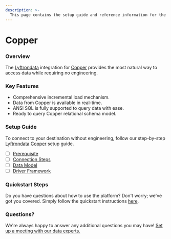 ```yaml
---
description: >-
  This page contains the setup guide and reference information for the Copper source connector.
---
```


# Copper

### Overview

The [Lyftrondata](https://www.lyftrondata.com/) integration for [Copper](None) provides the most natural way to access data while requiring no engineering.

### Key Features

* Comprehensive incremental load mechanism.
* Data from Copper is available in real-time.&#x20;
* ANSI SQL is fully supported to query data with ease.
* Ready to query Copper relational schema model.

### Setup Guide

To connect to your destination without engineering, follow our step-by-step [Lyftrondata](https://www.lyftrondata.com/)  [Copper](None) setup guide.

* [ ] [Prerequisite](prerequisite.md)
* [ ] [Connection Steps](connection-steps.md)
* [ ] [Data Model](data-model/erd.md)
* [ ] [Driver Framework](driver-framework/)

### Quickstart Steps

Do you have questions about how to use the platform? Don't worry; we've got you covered. Simply follow the quickstart instructions [here](../README.md).

### Questions? <a href="#questions" id="questions"></a>

We're always happy to answer any additional questions you may have! [Set up a meeting with our data experts.](https://www.lyftrondata.com/book-a-meeting/)

